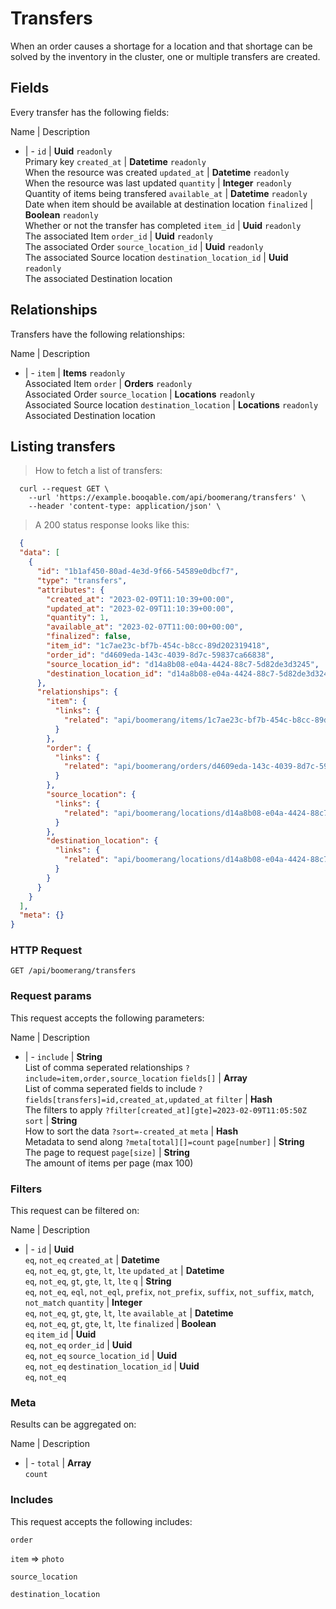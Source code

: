 # Transfers

When an order causes a shortage for a location and that shortage can be solved by the inventory in the cluster, one or multiple transfers are created.

## Fields
Every transfer has the following fields:

Name | Description
- | -
`id` | **Uuid** `readonly`<br>Primary key
`created_at` | **Datetime** `readonly`<br>When the resource was created
`updated_at` | **Datetime** `readonly`<br>When the resource was last updated
`quantity` | **Integer** `readonly`<br>Quantity of items being transfered
`available_at` | **Datetime** `readonly`<br>Date when item should be available at destination location
`finalized` | **Boolean** `readonly`<br>Whether or not the transfer has completed
`item_id` | **Uuid** `readonly`<br>The associated Item
`order_id` | **Uuid** `readonly`<br>The associated Order
`source_location_id` | **Uuid** `readonly`<br>The associated Source location
`destination_location_id` | **Uuid** `readonly`<br>The associated Destination location


## Relationships
Transfers have the following relationships:

Name | Description
- | -
`item` | **Items** `readonly`<br>Associated Item
`order` | **Orders** `readonly`<br>Associated Order
`source_location` | **Locations** `readonly`<br>Associated Source location
`destination_location` | **Locations** `readonly`<br>Associated Destination location


## Listing transfers



> How to fetch a list of transfers:

```shell
  curl --request GET \
    --url 'https://example.booqable.com/api/boomerang/transfers' \
    --header 'content-type: application/json' \
```

> A 200 status response looks like this:

```json
  {
  "data": [
    {
      "id": "1b1af450-80ad-4e3d-9f66-54589e0dbcf7",
      "type": "transfers",
      "attributes": {
        "created_at": "2023-02-09T11:10:39+00:00",
        "updated_at": "2023-02-09T11:10:39+00:00",
        "quantity": 1,
        "available_at": "2023-02-07T11:00:00+00:00",
        "finalized": false,
        "item_id": "1c7ae23c-bf7b-454c-b8cc-89d202319418",
        "order_id": "d4609eda-143c-4039-8d7c-59837ca66838",
        "source_location_id": "d14a8b08-e04a-4424-88c7-5d82de3d3245",
        "destination_location_id": "d14a8b08-e04a-4424-88c7-5d82de3d3245"
      },
      "relationships": {
        "item": {
          "links": {
            "related": "api/boomerang/items/1c7ae23c-bf7b-454c-b8cc-89d202319418"
          }
        },
        "order": {
          "links": {
            "related": "api/boomerang/orders/d4609eda-143c-4039-8d7c-59837ca66838"
          }
        },
        "source_location": {
          "links": {
            "related": "api/boomerang/locations/d14a8b08-e04a-4424-88c7-5d82de3d3245"
          }
        },
        "destination_location": {
          "links": {
            "related": "api/boomerang/locations/d14a8b08-e04a-4424-88c7-5d82de3d3245"
          }
        }
      }
    }
  ],
  "meta": {}
}
```

### HTTP Request

`GET /api/boomerang/transfers`

### Request params

This request accepts the following parameters:

Name | Description
- | -
`include` | **String** <br>List of comma seperated relationships `?include=item,order,source_location`
`fields[]` | **Array** <br>List of comma seperated fields to include `?fields[transfers]=id,created_at,updated_at`
`filter` | **Hash** <br>The filters to apply `?filter[created_at][gte]=2023-02-09T11:05:50Z`
`sort` | **String** <br>How to sort the data `?sort=-created_at`
`meta` | **Hash** <br>Metadata to send along `?meta[total][]=count`
`page[number]` | **String** <br>The page to request
`page[size]` | **String** <br>The amount of items per page (max 100)


### Filters

This request can be filtered on:

Name | Description
- | -
`id` | **Uuid** <br>`eq`, `not_eq`
`created_at` | **Datetime** <br>`eq`, `not_eq`, `gt`, `gte`, `lt`, `lte`
`updated_at` | **Datetime** <br>`eq`, `not_eq`, `gt`, `gte`, `lt`, `lte`
`q` | **String** <br>`eq`, `not_eq`, `eql`, `not_eql`, `prefix`, `not_prefix`, `suffix`, `not_suffix`, `match`, `not_match`
`quantity` | **Integer** <br>`eq`, `not_eq`, `gt`, `gte`, `lt`, `lte`
`available_at` | **Datetime** <br>`eq`, `not_eq`, `gt`, `gte`, `lt`, `lte`
`finalized` | **Boolean** <br>`eq`
`item_id` | **Uuid** <br>`eq`, `not_eq`
`order_id` | **Uuid** <br>`eq`, `not_eq`
`source_location_id` | **Uuid** <br>`eq`, `not_eq`
`destination_location_id` | **Uuid** <br>`eq`, `not_eq`


### Meta

Results can be aggregated on:

Name | Description
- | -
`total` | **Array** <br>`count`


### Includes

This request accepts the following includes:

`order`


`item` => 
`photo`




`source_location`


`destination_location`





